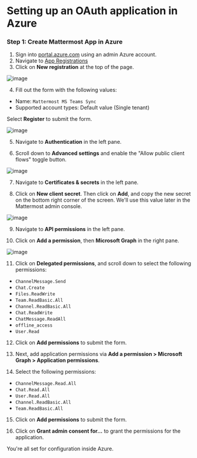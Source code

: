 # Setting up an OAuth application in Azure

### Step 1: Create Mattermost App in Azure

1. Sign into [portal.azure.com](https://portal.azure.com) using an admin Azure account.
2. Navigate to [App Registrations](https://portal.azure.com/#blade/Microsoft_AAD_IAM/ActiveDirectoryMenuBlade/RegisteredApps)
3. Click on **New registration** at the top of the page.

![image](https://user-images.githubusercontent.com/6913320/76347903-be67f580-62dd-11ea-829e-236dd45865a8.png)

4. Fill out the form with the following values:

- Name: `Mattermost MS Teams Sync`
- Supported account types: Default value (Single tenant)

Select **Register** to submit the form.

![image](https://user-images.githubusercontent.com/77336594/226331343-18b8341b-603a-4cd1-b2fa-81b7573938e4.png)

5. Navigate to **Authentication** in the left pane.

6. Scroll down to **Advanced settings** and enable the "Allow public client flows" toggle button.

![image](https://user-images.githubusercontent.com/77336594/226343720-83e95945-31b8-4ff6-8de5-4fe90904adaa.png)

7. Navigate to **Certificates & secrets** in the left pane.

8. Click on **New client secret**. Then click on **Add**, and copy the new secret on the bottom right corner of the screen. We'll use this value later in the Mattermost admin console.

![image](https://user-images.githubusercontent.com/77336594/226332268-93b8fa85-ba5b-4fcc-938b-ca8d642b8521.png)

9. Navigate to **API permissions** in the left pane.

10. Click on **Add a permission**, then **Microsoft Graph** in the right pane.

![image](https://user-images.githubusercontent.com/6913320/76350226-c2961200-62e1-11ea-9080-19a9b75c2aee.png)

11. Click on **Delegated permissions**, and scroll down to select the following permissions:

- `ChannelMessage.Send`
- `Chat.Create`
- `Files.ReadWrite`
- `Team.ReadBasic.All`
- `Channel.ReadBasic.All`
- `Chat.ReadWrite`
- `ChatMessage.ReadAll`
- `offline_access`
- `User.Read`

12. Click on **Add permissions** to submit the form.

13. Next, add application permissions via **Add a permission > Microsoft Graph > Application permissions**.

14. Select the following permissions:

- `ChannelMessage.Read.All`
- `Chat.Read.All`
- `User.Read.All`
- `Channel.ReadBasic.All`
- `Team.ReadBasic.All`

15. Click on **Add permissions** to submit the form.

16. Click on **Grant admin consent for...** to grant the permissions for the application.

You're all set for configuration inside Azure.
